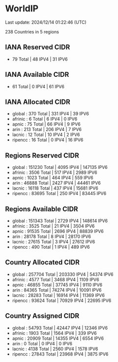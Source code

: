 # WorldIP

Last update: 2024/12/14 01:22:46 (UTC)

238 Countries in 5 regions

## IANA Reserved CIDR

- 79 Total | 48 IPV4 | 31 IPV6

## IANA Available CIDR

- 61 Total | 0 IPV4 | 61 IPV6

## IANA Allocated CIDR

- global : 370 Total | 331 IPV4 | 39 IPV6
- afrinic : 6 Total | 6 IPV4 | 0 IPV6
- apnic : 75 Total | 66 IPV4 | 9 IPV6
- arin : 213 Total | 206 IPV4 | 7 IPV6
- lacnic : 12 Total | 10 IPV4 | 2 IPV6
- ripencc : 16 Total | 0 IPV4 | 16 IPV6

## Regions Reserved CIDR

- global : 151230 Total | 4095 IPV4 | 147135 IPV6
- afrinic : 3506 Total | 517 IPV4 | 2989 IPV6
- apnic : 1023 Total | 464 IPV4 | 559 IPV6
- arin : 46888 Total | 2427 IPV4 | 44461 IPV6
- lacnic : 16118 Total | 437 IPV4 | 15681 IPV6
- ripencc : 83695 Total | 250 IPV4 | 83445 IPV6

## Regions Available CIDR

- global : 151343 Total | 2729 IPV4 | 148614 IPV6
- afrinic : 3525 Total | 21 IPV4 | 3504 IPV6
- apnic : 91535 Total | 2696 IPV4 | 88839 IPV6
- arin : 28178 Total | 8 IPV4 | 28170 IPV6
- lacnic : 27615 Total | 3 IPV4 | 27612 IPV6
- ripencc : 490 Total | 1 IPV4 | 489 IPV6

## Country Allocated CIDR

- global : 257704 Total | 203330 IPV4 | 54374 IPV6
- afrinic : 4577 Total | 3468 IPV4 | 1109 IPV6
- apnic : 46855 Total | 37745 IPV4 | 9110 IPV6
- arin : 84365 Total | 74274 IPV4 | 10091 IPV6
- lacnic : 28283 Total | 16914 IPV4 | 11369 IPV6
- ripencc : 93624 Total | 70929 IPV4 | 22695 IPV6

## Country Assigned CIDR

- global : 54793 Total | 42447 IPV4 | 12346 IPV6
- afrinic : 1903 Total | 1564 IPV4 | 339 IPV6
- apnic : 20909 Total | 14355 IPV4 | 6554 IPV6
- arin : 0 Total | 0 IPV4 | 0 IPV6
- lacnic : 4138 Total | 2560 IPV4 | 1578 IPV6
- ripencc : 27843 Total | 23968 IPV4 | 3875 IPV6
